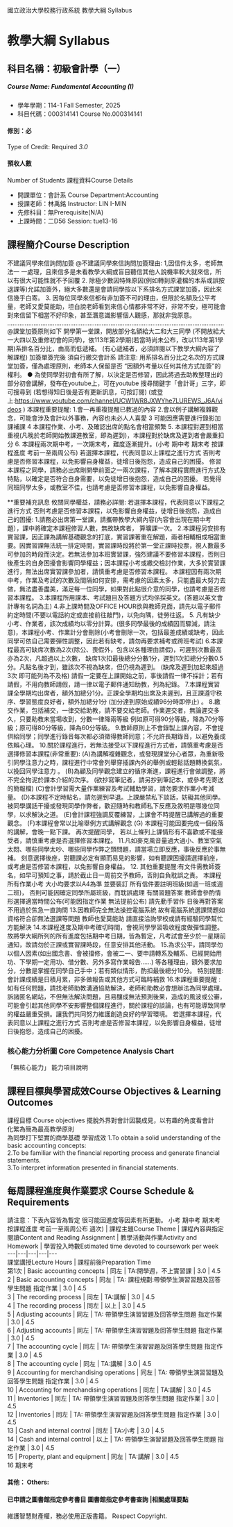 國立政治大學校務行政系統 教學大綱 Syllabus
# 教學大綱 Syllabus
##  科目名稱：初級會計學（一）
#####  Course Name: Fundamental Accounting (I)
  * 學年學期：114-1 Fall Semester, 2025 
  * 科目代碼：000314141 Course No.000314141
#### 修別：必
Type of Credit: Required 
_3.0_
#### 預收人數
Number of Students
課程資料Course Details
  * 開課單位：會計系 Course Department:Accounting 
  * 授課老師：林禹銘 Instructor: LIN I-MIN 
  * 先修科目：無Prerequisite(N/A)
  * 上課時間：二D56 Session: tue13-16
##  課程簡介Course Description
不建議同學來信詢問加簽
@不建議同學來信詢問加簽理由:
1,因信件太多，老師無法一 一處理，且來信多是未看教學大綱或盲目聽信其他人說機率較大就來信，所以有很大可能性就不予回覆
2. 除極少數因特殊原因(例如轉到原灌檔的本系或誤按退課等)允諾加簽外，絕大多數還是會請同學按以下系排名方式課堂加簽，因此來信幾乎白寄。
3. 因每位同學來信都有非加簽不可的理由，但限於名額及公平考量，老師又愛莫能助，坦白說老師看到來信心情都非常不好，非常不安，極可能會對來信留下相當不好印象，甚至潛意識影響個人觀感，那就非我原意。
............................................................................................................................
@課堂加簽原則如下
開學第一堂課，開放部分名額給大二和大三同學 (不開放給大一大四以及重修初會的同學)，依113年第2學期(若當時尚未公布，改以113年第1學期)系排名百分比，由高而低遞補。 (有心遞補者，必須詳閱以下教學大綱內容了解課程)
加簽單簽完後 須自行繳交會計系
請注意:
用系排名百分比之名次的方式課堂加簽，僅為處理原則，老師本人保留是否 “因額外考量以任何其他方式加簽”的權利。
● 為使同學對初會有所了解，以決定是否修習，因此將過去助教整理出的部分初會講解，發布在youtube上，可在youtube 搜尋關鍵字「會計哥」三字，即可搜尋到 (若想得知日後是否有更新訊息，可按訂閱) (或登上:https://www.youtube.com/channel/UCW1WR8JXWYhe7LUREWS_J6A/videos )
本課程重要提醒:
1.會一再重複提醒已教過的內容
2.會以例子講解複雜觀念，可能會涉及會計以外事務，內容也未必人人喜愛
3 可能因應需要進行錄影加課補課
4 本課程作業、小考、及確認出席的點名會相當頻繁
5. 本課程對遲到相當重視(凡晚於老師開始教課進教室，即為遲到)，本課程對於缺席及遲到者會嚴重扣分
6. 本課程兩次期中考，一次期末考，難度逐漸提升。(小考 期中考 期末考 按課程進度 考前一至兩周公布)
若選擇本課程，代表同意以上課程之進行方式
否則考慮是否修習本課程，以免影響自身權益，徒增日後抱怨，造成自己的困擾。
修習本課程之同學，請務必出席剛開學前面之一兩次課程，了解本課程實際進行方式及特點，以確定是否符合自身需要，以免徒增日後抱怨，造成自己的困擾。 
若覺得同班同學太多，或教室不佳，也請考慮是否修習本課程，以免影響自身權益。
>>>>>>>>>>>>>>>>>>>>>>>>>>>>>>>>>>>>>>>>>>>>>>>>>>>>>>>>>>>
**重要補充訊息 攸關同學權益，請務必詳閱:
若選擇本課程，代表同意以下課程之進行方式
否則考慮是否修習本課程，以免影響自身權益，徒增日後抱怨，造成自己的困擾:
1.請務必出席第一堂課，請攜帶教學大綱內容(內容會出現在期中考題），課中將確定本課程修習人數，無故缺席者， 算曠課一次。
2.本課程另安排有實習課，因正課為講解基礎觀念的打底，實習課著重在解題，兩者相輔相成相當重要。因實習課無法統一排定時間，實習課時段將於第一堂正課時投票，視人數最多可參加的時段而決定。若無法參加本班實習課，強烈建議不要修習本課程，否則日後產生的自身困擾會影響同學權益；因本課程小考或繳交檢討作業，大多於實習課進行，無法出席實習課參加者，請慎重考慮是否修習本課程。
本課程因有兩次期中考，作業及考試的次數及間隔如何安排，需考慮的因素太多，只能盡最大努力去做，無法盡善盡美，滿足每一位同學，如果對此點很介意的同學，也請考慮是否修習本課程。
3.本課程所用課本、考試題目及答題方式均係採英文。(答題以英文會計專有名詞為主)
4.非上課時間及OFFICE HOUR欲與教師見面，請先以電子郵件約定時間(不要以電話約定或直接前往敲門)，以免向隅，徒勞往返。
5. 凡有缺少小考、作業者，該次成績均以零分計算。(很多同學最後的成績因而驟減，請注意)，本課程小考、作業計分會刪除(小考會刪除一次，包括最差成績或缺考，因此同學可依自己需要彈性調整，因此若有缺考，請勿再要求補考或跨班考試)
6.本課程最高可缺席次數為2次(除公、喪假外，包含以各種理由請假)，可遲到次數最高亦為2次，凡超過以上次數， 缺席1次扣最後總分分數1分，遲到1次扣總分分數0.5分。凡點名後才到，雖該次不視為缺席，但仍視為遲到。 (缺席及遲到加起來超過3次 即可能列為不及格)
請假一定要在上課開始之前，事後請假一律不採計；若有請假，不用向教師請假，請一律以電子郵件通知助教，列為紀錄。
7.本課程實習課全學期均出席者，額外加總分1分。正課全學期均出席及未遲到，且正課遵守秩序、學習態度良好者，額外加總分1分 (加分達到原始成績96分時即停止) 。
8.繳交作業，包括補交，一律交給助教，請不要交給老師。作業遲交者，無論遲交多久，只要助教未當場收到，分數一律降兩等級 例如原可得90分等級，降為70分等級；原可得80分等級，降為60分等級。
9.教師原則上不會錄製上課內容，不會提供給同學；同學進行錄音每次都必須徵得教師同意；不允許長期錄音，以避免養成依賴心理。
10.關於課程進行，若無法接受以下課程進行方式者，請慎重考慮是否選擇修習本課程(非常重要): 
(A)為講解複雜觀念，或發現課堂分心者眾，為重新吸引同學注意力之時，課程進行中常會列舉穿插課內外的舉例或輕鬆話題轉換氣氛，以挽回同學注意力
。
(B)為顧及同學觀念建立的循序漸進，課程進行會做調整，將不完全拘泥於課本介紹的次序。 (欲抄寫筆記者，請另抄到筆記本，或參考先寄送的簡報檔)
(C)會計學習需大量作業練習及考試輔助學習，請勿要求作業小考減量。
(D)本課程不定時點名，請勿遲到早退。上課嚴禁私下談話，妨礙其他同學。 被同學講話干擾或發現同學作弊者，歡迎隨時和教師私下反應及敘明是哪幾位同學，以求解決之道。
(E)會計課程強調反覆練習，上課會不時提醒已講解過的重要觀念。
(F)本課程會常以比喻舉例方式講解觀念
(G) 本課程可能因要完成一個段落的講解，會晚一點下課。
再次提醒同學， 若以上條列上課情形有不喜歡或不能接受者，請慎重考慮是否選擇修習本課程。
11.凡如麥克風音量過大過小、教室空氣太悶、哪些同學太吵、哪些同學作弊之類問題，請當場立即反應，事後反應於事無補。
刻意選擇後座，對聽課必定有顯而易見的影響，如有聽課困擾請選擇前座，或考慮是否修習本課程，以免影響自身權益。
12. 其他重要提醒:有文件需教師簽名，如早可預知之事，請於截止日一周前交予教師，否則自負耽誤之責。
本課程所有作業小考 大小均要求以A4為準 並要裝訂
所有信件要註明班級(如週一班或週二班)， 否則可能因確定同學所屬班級，而耽誤處理
有關習題答案 教師會參酌情形選擇適當時間公布(可能因指定作業 無法提前公布) 請先動手習作 日後再對答案 不用過於焦急一直詢問
13.因教師完全無法操控電腦系統 故有電腦系統選課問題如資格符合卻無法選課等問題 教師也愛莫能助 請直接洽詢學校或請有經驗同學幫忙 方能解決
14.本課程進度及期中考確切時間，會視同學學習吸收程度做彈性調整。故將學大綱所列的所有進度包括期中考日期，皆為暫定，凡考試會至少於一星期前通知，故請勿於正課或實習課時段，任意安排其他活動。
15.為求公平，請同學勿以個人因素(如出國念書、會被擋修，會被二一、要申請轉系及輔系、已經開始用功、下學期一定用功、借分數、另外多寫作業報告……) 等各種理由，額外要求加分，分數是掌握在同學自己手中；若有類似情形，酌扣最後總分10分。
特別提醒: 會計課成績是日積月累，非多做報告或其他方式可臨時補救
16.本課程重要提醒 : 
如有任何問題，請找老師助教溝通協助解決，老師和助教必會想辦法為同學處理。 訴諸匿名網站，不但無法解決問題，且易釀成無法預測後果，造成的風波或公審，可能會引起其他同學不安影響整個課程進行，關於課程的談論，也有可能導致同學的權益嚴重受損。讓我們共同努力維護創造良好的學習環境。
若選擇本課程，代表同意以上課程之進行方式
否則考慮是否修習本課程，以免影響自身權益，徒增日後抱怨，造成自己的困擾。
###  核心能力分析圖 Core Competence Analysis Chart
「無核心能力」 
能力項目說明
##  課程目標與學習成效Course Objectives & Learning Outcomes 
課程目標 Course objectives
擺脫外界對會計因襲成見，以有趣的角度看會計  
化繁為簡為最高教學原則  
為同學打下堅實的商學基礎
學習成效
1.To obtain a solid understanding of the basic accounting concepts:   
2.To be familiar with the financial reporting process and generate financial statements.  
3.To interpret information presented in financial statements.
##  每周課程進度與作業要求 Course Schedule & Requirements
請注意：下表內容皆為暫定 很可能因進度等因素有所更動。
小考 期中考 期末考 按課程進度 考前一至兩周公布
週次) |  課程主題Course Theme |  課程內容與指定閱讀Content and Reading Assignment |  教學活動與作業Activity and Homework |  學習投入時數Estimated time devoted to coursework per week  
---|---|---|---|---  
課堂講授Lecture Hours |  課程前後Preparation Time  
第1次 |  Basic accounting concepts |  同左 |  TA:開學週，不上實習課 |  3.0 |  4.5  
2 |  Basic accounting concepts |  同左 |  TA: 課程規劃:帶領學生演習習題及回答學生問題 指定作業 |  3.0 |  4.5  
3 |  The recording process |  同左 |  TA:講解 |  3.0 |  4.5  
4 |  The recording process |  同左 |  以上 |  3.0 |  4.5  
5 |  Adjusting accounts |  同左 |  TA: 帶領學生演習習題及回答學生問題 指定作業 |  3.0 |  4.5  
6 |  Adjusting accounts |  同左 |  TA: 帶領學生演習習題及回答學生問題 指定作業 |  3.0 |  4.5  
7 |  The accounting cycle |  同左 |  TA: 帶領學生演習習題及回答學生問題 指定作業 |  3.0 |  4.5  
8 |  The accounting cycle |  同左 |  TA:講解 |  3.0 |  4.5  
9 |  Accounting for merchandising operations |  同左 |  TA: 帶領學生演習習題及回答學生問題 指定作業 |  3.0 |  4.5  
10 |  Accounting for merchandising operations |  同左 |  TA:講解 |  3.0 |  4.5  
11 |  Inventories |  同左 |  TA: 帶領學生演習習題及回答學生問題 指定作業 |  3.0 |  4.5  
12 |  Inventories |  同左 |  TA: 帶領學生演習習題及回答學生問題 指定作業 |  3.0 |  4.5  
13 |  Cash and internal control |  同左 |  TA:小考 |  3.0 |  4.5  
14 |  Cash and internal control |  以上 |  TA: 帶領學生演習習題及回答學生問題 指定作業 |  3.0 |  4.5  
15 |  Property, plant and equipment |  同左 |  TA:講解 |  3.0 |  4.5  
16 期末考
####  其他： Others:
####  已申請之圖書館指定參考書目  圖書館指定參考書查詢 |相關處理要點
維護智慧財產權，務必使用正版書籍。 Respect Copyright.